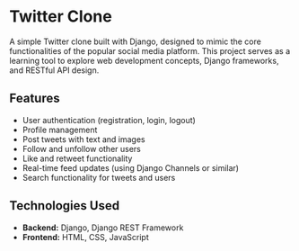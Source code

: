 # Twitter Clone

A simple Twitter clone built with Django, designed to mimic the core functionalities of the popular social media platform. This project serves as a learning tool to explore web development concepts, Django frameworks, and RESTful API design.

## Features

- User authentication (registration, login, logout)
- Profile management
- Post tweets with text and images
- Follow and unfollow other users
- Like and retweet functionality
- Real-time feed updates (using Django Channels or similar)
- Search functionality for tweets and users

## Technologies Used

- **Backend:** Django, Django REST Framework
- **Frontend:** HTML, CSS, JavaScript
